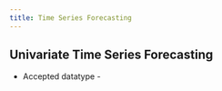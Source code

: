 ```yaml
---
title: Time Series Forecasting
---
```


## Univariate Time Series Forecasting

- Accepted datatype -